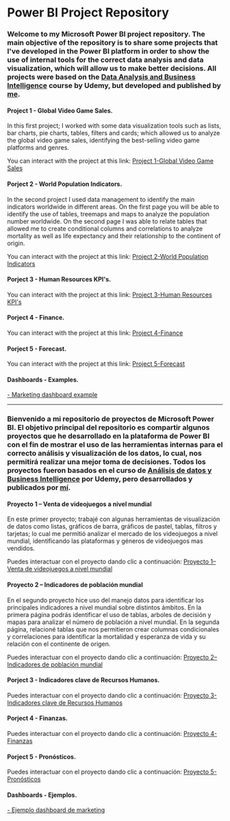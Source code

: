 # Power BI Project Repository
### Welcome to my Microsoft Power BI project repository. The main objective of the repository is to share some projects that I've developed in the Power BI platform in order to show the use of internal tools for the correct data analysis and data visualization, which will allow us to make better decisions. All projects were based on the [Data Analysis and Business Intelligence](https://www.udemy.com/course/power-bi-analisis-datos-business-intelligence/) course by Udemy, but developed and published by [me](https://www.linkedin.com/in/cesarriosag/).

#### Project 1 - Global Video Game Sales.
In this first project; I worked with some data visualization tools such as lists, bar charts, pie charts, tables, filters and cards; which allowed us to analyze the global video game sales, identifying the best-selling video game platforms and genres. 

You can interact with the project at this link: [Project 1-Global Video Game Sales](https://app.powerbi.com/view?r=eyJrIjoiNzY3NzBiZWMtOWY3NS00ZGI1LWI3ZjYtMjNjYzJiZjgzNGM3IiwidCI6ImJkNWVjMDYxLTdjYmQtNDlmNy04NDI0LTgzZmNmODMxMjg0OSJ9)

#### Porject 2 - World Population Indicators.
In the second project I used data management to identify the main indicators worldwide in different areas. On the first page you will be able to identify the use of tables, treemaps and maps to analyze the population number worldwide. On the second page I was able to relate tables that allowed me to create conditional columns and correlations to analyze mortality as well as life expectancy and their relationship to the continent of origin.

You can interact with the project at this link: [Project 2-World Population Indicators](https://app.powerbi.com/view?r=eyJrIjoiNzIwMTg0ZTgtODdmYS00MTc2LTljMDItMzVkMzk5ODlmZjQ0IiwidCI6ImJkNWVjMDYxLTdjYmQtNDlmNy04NDI0LTgzZmNmODMxMjg0OSJ9)

#### Porject 3 - Human Resources KPI's.

You can interact with the project at this link: [Project 3-Human Resources KPI's](https://app.powerbi.com/view?r=eyJrIjoiNDQ2ZmVjZDYtZDViMi00OGExLWJhZmQtMzBlYWUyOTRmNTIzIiwidCI6ImJkNWVjMDYxLTdjYmQtNDlmNy04NDI0LTgzZmNmODMxMjg0OSJ9)

#### Porject 4 - Finance.

You can interact with the project at this link: [Project 4-Finance](https://app.powerbi.com/view?r=eyJrIjoiMWVkYjA2N2UtYzUzMS00ZjhkLWE2MWQtZmY1MGQwNDc3YmE0IiwidCI6ImJkNWVjMDYxLTdjYmQtNDlmNy04NDI0LTgzZmNmODMxMjg0OSJ9&pageName=ReportSection)

#### Porject 5 - Forecast.

You can interact with the project at this link: [Project 5-Forecast](https://app.powerbi.com/view?r=eyJrIjoiYTRiM2I1YmEtNDhkNS00YzZiLWExZGMtMjZmNWU3YzA1YjQ1IiwidCI6ImJkNWVjMDYxLTdjYmQtNDlmNy04NDI0LTgzZmNmODMxMjg0OSJ9)

#### Dashboards - Examples.

[- Marketing dashboard example](https://app.powerbi.com/view?r=eyJrIjoiNjAwODc1MjUtNGExZS00MmJjLWJlNDctZGMzODAzMWM1NzVkIiwidCI6ImJkNWVjMDYxLTdjYmQtNDlmNy04NDI0LTgzZmNmODMxMjg0OSJ9)




_______________________________________________________________________________________________________________________________________________________

### Bienvenido a mi repositorio de proyectos de Microsoft Power BI. El objetivo principal del repositorio es compartir algunos proyectos que he desarrollado en la plataforma de Power BI con el fin de mostrar el uso de las herramientas internas para el correcto análisis y visualización de los datos, lo cual, nos permitirá realizar una mejor toma de decisiones. Todos los proyectos fueron basados en el curso de [Análisis de datos y Business Intelligence](https://www.udemy.com/course/power-bi-analisis-datos-business-intelligence/) por Udemy, pero desarrollados y publicados por [mí](https://www.linkedin.com/in/cesarriosag/).

#### Proyecto 1 – Venta de videojuegos a nivel mundial
En este primer proyecto; trabajé con algunas herramientas de visualización de datos como listas, gráficos de barra, gráficos de pastel, tablas, filtros y tarjetas; lo cual me permitió analizar el mercado de los videojuegos a nivel mundial, identificando las plataformas y géneros de videojuegos mas vendidos.

Puedes interactuar con el proyecto dando clic a continuación: [Proyecto 1–Venta de videojuegos a nivel mundial](https://app.powerbi.com/view?r=eyJrIjoiNzY3NzBiZWMtOWY3NS00ZGI1LWI3ZjYtMjNjYzJiZjgzNGM3IiwidCI6ImJkNWVjMDYxLTdjYmQtNDlmNy04NDI0LTgzZmNmODMxMjg0OSJ9)

#### Proyecto 2 – Indicadores de población mundial
En el segundo proyecto hice uso del manejo datos para identificar los principales indicadores a nivel mundial sobre distintos ámbitos. En la primera página podrás identificar el uso de tablas, arboles de decisión y mapas para analizar el número de población a nivel mundial. En la segunda página, relacioné tablas que nos permitieron crear columnas condicionales y correlaciones para identificar la mortalidad y esperanza de vida y su relación con el continente de origen.

Puedes interactuar con el proyecto dando clic a continuación: [Proyecto 2–Indicadores de población mundial](https://app.powerbi.com/view?r=eyJrIjoiNzIwMTg0ZTgtODdmYS00MTc2LTljMDItMzVkMzk5ODlmZjQ0IiwidCI6ImJkNWVjMDYxLTdjYmQtNDlmNy04NDI0LTgzZmNmODMxMjg0OSJ9)

#### Porject 3 - Indicadores clave de Recursos Humanos.

Puedes interactuar con el proyecto dando clic a continuación: [Proyecto 3-Indicadores clave de Recursos Humanos](https://app.powerbi.com/view?r=eyJrIjoiNDQ2ZmVjZDYtZDViMi00OGExLWJhZmQtMzBlYWUyOTRmNTIzIiwidCI6ImJkNWVjMDYxLTdjYmQtNDlmNy04NDI0LTgzZmNmODMxMjg0OSJ9)

#### Porject 4 - Finanzas.

Puedes interactuar con el proyecto dando clic a continuación: [Proyecto 4-Finanzas](https://app.powerbi.com/view?r=eyJrIjoiMWVkYjA2N2UtYzUzMS00ZjhkLWE2MWQtZmY1MGQwNDc3YmE0IiwidCI6ImJkNWVjMDYxLTdjYmQtNDlmNy04NDI0LTgzZmNmODMxMjg0OSJ9&pageName=ReportSection)

#### Porject 5 - Pronósticos.

Puedes interactuar con el proyecto dando clic a continuación: [Proyecto 5-Pronósticos](https://app.powerbi.com/view?r=eyJrIjoiYTRiM2I1YmEtNDhkNS00YzZiLWExZGMtMjZmNWU3YzA1YjQ1IiwidCI6ImJkNWVjMDYxLTdjYmQtNDlmNy04NDI0LTgzZmNmODMxMjg0OSJ9)

#### Dashboards - Ejemplos.

[- Ejemplo dashboard de marketing](https://app.powerbi.com/view?r=eyJrIjoiNjAwODc1MjUtNGExZS00MmJjLWJlNDctZGMzODAzMWM1NzVkIiwidCI6ImJkNWVjMDYxLTdjYmQtNDlmNy04NDI0LTgzZmNmODMxMjg0OSJ9)


